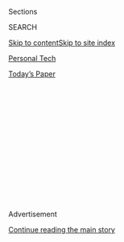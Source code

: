 <div id="app">

<div>

<div>

<div>

<div class="NYTAppHideMasthead css-1q2w90k e1suatyy0">

<div class="section css-ui9rw0 e1suatyy2">

<div class="css-eph4ug er09x8g0">

<div class="css-6n7j50">

</div>

<span class="css-1dv1kvn">Sections</span>

<div class="css-10488qs">

<span class="css-1dv1kvn">SEARCH</span>

</div>

[Skip to content](#site-content)[Skip to site index](#site-index)

</div>

<div id="masthead-section-label" class="css-1wr3we4 eaxe0e00">

[Personal
Tech](https://www.nytimes3xbfgragh.onion/section/technology/personaltech)

</div>

<div class="css-10698na e1huz5gh0">

</div>

</div>

<div id="masthead-bar-one" class="section hasLinks css-15hmgas e1csuq9d3">

<div class="css-uqyvli e1csuq9d0">

</div>

<div class="css-1uqjmks e1csuq9d1">

</div>

<div class="css-9e9ivx">

[](https://myaccount.nytimes3xbfgragh.onion/auth/login?response_type=cookie&client_id=vi)

</div>

<div class="css-1bvtpon e1csuq9d2">

[Today’s
Paper](https://www.nytimes3xbfgragh.onion/section/todayspaper)

</div>

</div>

</div>

</div>

<div data-aria-hidden="false">

<div id="site-content" data-role="main">

<div>

<div class="css-1aor85t" style="opacity:0.000000001;z-index:-1;visibility:hidden">

<div class="css-1hqnpie">

<div class="css-epjblv">

<span class="css-17xtcya">[Personal
Tech](/section/technology/personaltech)</span><span class="css-x15j1o">|</span><span class="css-fwqvlz">With
Galaxy S6 and S6 Edge, Samsung Tries to Regain Its
Footing</span>

</div>

<div class="css-k008qs">

<div class="css-1iwv8en">

<span class="css-18z7m18"></span>

<div>

</div>

</div>

<span class="css-1n6z4y">https://nyti.ms/1MAd4qs</span>

<div class="css-1705lsu">

<div class="css-4xjgmj">

<div class="css-4skfbu" data-role="toolbar" data-aria-label="Social Media Share buttons, Save button, and Comments Panel with current comment count" data-testid="share-tools">

  - 
  - 
  - 
  - 
    
    <div class="css-6n7j50">
    
    </div>

  - 

</div>

</div>

</div>

</div>

</div>

</div>

<div class="css-13pd83m">

</div>

<div id="top-wrapper" class="css-1sy8kpn">

<div id="top-slug" class="css-l9onyx">

Advertisement

</div>

[Continue reading the main
story](#after-top)

<div class="ad top-wrapper" style="text-align:center;height:100%;display:block;min-height:250px">

<div id="top" class="place-ad" data-position="top" data-size-key="top">

</div>

</div>

<div id="after-top">

</div>

</div>

<div id="sponsor-wrapper" class="css-1hyfx7x">

<div id="sponsor-slug" class="css-19vbshk">

Supported by

</div>

[Continue reading the main
story](#after-sponsor)

<div id="sponsor" class="ad sponsor-wrapper" style="text-align:center;height:100%;display:block">

</div>

<div id="after-sponsor">

</div>

</div>

[State of the
Art](/column/state-of-the-art "State of the Art")

<div class="css-1vkm6nb ehdk2mb0">

# With Galaxy S6 and S6 Edge, Samsung Tries to Regain Its Footing

</div>

<div class="css-79elbk" data-testid="photoviewer-wrapper">

<div class="css-z3e15g" data-testid="photoviewer-wrapper-hidden">

</div>

<div class="css-1a48zt4 ehw59r15" data-testid="photoviewer-children">

![<span class="css-cnj6d5 e1z0qqy90" itemprop="copyrightHolder"><span class="css-1ly73wi e1tej78p0">Credit...</span><span><span>Stuart
Goldenberg</span></span></span>](https://static01.graylady3jvrrxbe.onion/images/2015/04/01/business/02state-web1/02state-web1-articleLarge.jpg?quality=75&auto=webp&disable=upscale)

</div>

</div>

<div class="css-xt80pu e12qa4dv0">

<div class="css-18e8msd">

<div class="css-vp77d3 epjyd6m0">

<div class="css-1baulvz">

By [<span class="css-1baulvz last-byline" itemprop="name">Farhad
Manjoo</span>](http://www.nytimes3xbfgragh.onion/by/farhad-manjoo)

</div>

</div>

  - April 1,
    2015

  - 
    
    <div class="css-4xjgmj">
    
    <div class="css-d8bdto" data-role="toolbar" data-aria-label="Social Media Share buttons, Save button, and Comments Panel with current comment count" data-testid="share-tools">
    
      - 
      - 
      - 
      - 
        
        <div class="css-6n7j50">
        
        </div>
    
      - 
    
    </div>
    
    </div>

</div>

</div>

<div class="section meteredContent css-1r7ky0e" name="articleBody" itemprop="articleBody">

<div class="css-1fanzo5 StoryBodyCompanionColumn">

<div class="css-53u6y8">

Samsung’s internal code name for its latest top-of-the-line smartphones,
the Galaxy S6 and S6 Edge, is “Project Zero,” signaling what Samsung
calls “a return to fundamentals.”

The code name also suggests that Samsung finally seems to understand the
many criticisms that have long been leveled at its phones: the plastic
hardware looked cheap, the most promoted features were mostly useless
and the software was too complicated.

Samsung, according to Samsung, has realized the errors of it ways.

The realization was born out of necessity. Samsung’s market share and
profits in the smartphone business have plummeted over the last year.
The company, which is based in South Korea, is in the unenviable
position of getting squeezed from the bottom by the affordable phones
made by Chinese upstarts like Xiaomi and at the top by Apple’s
powerhouse line of iPhones.

The elegant new Galaxy phones, which went on sale in the United States
last week, are aiming to pull Samsung out of that pickle. But while the
phones are magnificent to look at, they are most likely not quite enough
to fix what ails the company.

</div>

</div>

<div class="css-1fanzo5 StoryBodyCompanionColumn">

<div class="css-53u6y8">

Despite improved hardware, the S6 and S6 Edge still lack compelling
software.

Unlike Apple, Samsung has never managed to create a built-in suite of
software and services to keep people hooked to its own phones. And there
are few obvious ways for Samsung to address this glaring flaw.

</div>

</div>

<div class="css-79elbk" data-testid="photoviewer-wrapper">

<div class="css-z3e15g" data-testid="photoviewer-wrapper-hidden">

</div>

<div class="css-1a48zt4 ehw59r15" data-testid="photoviewer-children">

![<span class="css-16f3y1r e13ogyst0" data-aria-hidden="true">Visitors
observing new phone models during the Mobile World Congress in Barcelona
last month. The Galaxy S6 is made out of aluminum and
glass.</span><span class="css-cnj6d5 e1z0qqy90" itemprop="copyrightHolder"><span class="css-1ly73wi e1tej78p0">Credit...</span><span>Samuel
Aranda for The New York
Times</span></span>](https://static01.graylady3jvrrxbe.onion/images/2015/04/02/business/STATE-1/STATE-1-articleLarge.jpg?quality=75&auto=webp&disable=upscale)

</div>

</div>

<div class="css-1fanzo5 StoryBodyCompanionColumn">

<div class="css-53u6y8">

“You can argue that they’re in phase one of fixing their software, which
is getting rid of a lot of the junk,” said [Jan
Dawson](http://www.beyonddevic.es/), an independent technology analyst
who [anticipated Samsung’s recent
troubles](https://techpinions.com/is-samsungs-exceptionalism-coming-to-an-end/32325).
“But we haven’t really seen phase two, which would be building its own
stuff. We haven’t really seen much of that so far.”

The question of what Samsung can do to differentiate its phones is
urgent. Samsung became the most popular smartphone maker in the world by
producing alternatives to the iPhone at attractive prices, and by
[outspending all of its rivals on
marketing](http://www.businessinsider.com/chart-of-the-day-samsung-marketing-budget-2013-6).
More than any other company, Samsung developed phones with big screens,
a surprising hit with consumers.

But last year, Apple produced its own big phones. They were also a hit,
and Samsung’s spiral accelerated.

</div>

</div>

<div class="css-1fanzo5 StoryBodyCompanionColumn">

<div class="css-53u6y8">

The holidays were particularly brutal. Samsung’s smartphone sales in the
last quarter of 2014 declined from the year before, while the overall
market grew, according to the research firm Gartner. By some estimates
Apple claimed [more than 90 percent of the
profit](http://blogs.barrons.com/techtraderdaily/2015/02/09/apple-has-93-of-mobile-profits-650m-users-by-2018-says-canaccord/#9to5mac)
in the smartphone industry during the holidays.

Samsung is still the largest smartphone maker in the world, but its
share fell from about 31 percent to less than 25 percent between 2013
and 2014,[Gartner reported](http://www.gartner.com/newsroom/id/2996817).
And in China, widely considered the big growth market for phones,
Samsung was ranked fifth behind Xiaomi, Apple, Huawei and Lenovo during
the last quarter, [according to the research firm
IDC](http://www.idc.com/getdoc.jsp?containerId=prHK25437515).

<div class="css-79elbk" data-testid="photoviewer-wrapper">

<div class="css-z3e15g" data-testid="photoviewer-wrapper-hidden">

</div>

<div class="css-1a48zt4 ehw59r15" data-testid="photoviewer-children">

<div class="css-zgakxe erfvjey0">

<span class="css-1ly73wi e1tej78p0">Image</span>

<div class="css-zjzyr8">

<div data-testid="lazyimage-container" style="height:1018.8666666666666px">

</div>

</div>

</div>

<span class="css-16f3y1r e13ogyst0" data-aria-hidden="true">Despite
improved hardware, the Galaxy phones lack compelling
software.</span><span class="css-cnj6d5 e1z0qqy90" itemprop="copyrightHolder"><span class="css-1ly73wi e1tej78p0">Credit...</span><span>Samsung</span></span>

</div>

</div>

The new S6 and S6 Edge — which are nearly identical to one another
except that the Edge’s screen curves intriguingly, though mostly
uselessly, on its left and right side — are at least an answer to
critics who say Samsung’s devices look cheap.

The S6 phones are made out of aluminum and glass rather than the plastic
in Samsung’s older phones. Both the S6 and S6 Edge strongly resemble
Apple’s iPhone. The S6 in particular looks like Apple’s brother from
another mother. Samsung has also co-opted many of the design ideas for
which its fans have long criticized Apple. The new Galaxys no longer
offer a removable battery, for example, or a slot for add-on storage
cards, and unlike the Galaxy S5, the S6es aren’t waterproof.

Samsung goes far in checking off every other hardware box: The S6 and S6
Edge are blazingly fast, their cameras are excellent, their fingerprint
sensors work very well, and — with an add-on charging pad — they can be
recharged wirelessly.

But if the new phones are beautiful and functional, they are still
something of a pain to use. The S6 and S6 Edge run Samsung’s modified
version of Google’s Android operating system. Despite Samsung’s
engineers’ efforts to clean up the software, the phone’s interface is a
hodgepodge of odd design decisions and overly complicated functions.

</div>

</div>

<div class="css-1fanzo5 StoryBodyCompanionColumn">

<div class="css-53u6y8">

The situation is made worse by the many companies competing for space on
your phone. Open a new Galaxy and you’ll find a host of duplicative apps
preloaded by Samsung, Google, your carrier and even Microsoft, an
ostensible competitor of both Samsung and Google. The crush of apps
would be funny if it weren’t so annoying. Why does a brand-new phone
have two web browsers, two email apps, two app stores, a handful of
music and video services and four different messaging
apps?

<div class="css-79elbk" data-testid="photoviewer-wrapper">

<div class="css-z3e15g" data-testid="photoviewer-wrapper-hidden">

</div>

<div class="css-1a48zt4 ehw59r15" data-testid="photoviewer-children">

<div class="css-zgakxe erfvjey0">

<span class="css-1ly73wi e1tej78p0">Image</span>

<div class="css-zjzyr8">

<div data-testid="lazyimage-container" style="height:717.9111111111112px">

</div>

</div>

</div>

<span class="css-16f3y1r e13ogyst0" data-aria-hidden="true">The Galaxy
S6. Samsung has been steadily losing ground to rivals, especially in
China.</span><span class="css-cnj6d5 e1z0qqy90" itemprop="copyrightHolder"><span class="css-1ly73wi e1tej78p0">Credit...</span><span>Samsung</span></span>

</div>

</div>

The new phones also do little to help Samsung compete with lower-priced
alternatives in Asia.

In the international market for phones, Samsung’s Galaxys are relatively
expensive. They sell for about the same price as Apple’s latest devices,
$199 and up with a two-year contract, or more than $650 without a
contract. But powerful phones made by low-priced Chinese sellers, like
the [OnePlus
One,](http://www.nytimes3xbfgragh.onion/2014/10/09/technology/personaltech/oneplus-one-review-high-hopes-for-low-price-phone.html?_r=0)
often sell for less than half the price of high-end Samsung and Apple
devices.

If you pay the premium price to Apple, you get a phone with a
well-designed operating system, no overlapping preloaded apps, and a
host of services that often work very well, like iMessage, Apple Pay and
expanding compatibilities with Apple’s personal computers and devices
like the Apple TV and, soon, the Apple Watch. You can criticize Apple’s
[sticky
ecosystem](http://www.nytimes3xbfgragh.onion/2014/10/23/technology/personaltech/devices-with-yosemite-and-ios-8-operating-systems-seamlessly-connect-in-apples-ecosystem.html)
as a form of consumer lock-in, but Apple sure has built a luxurious
prison, and customers are willing to pay extra for it.

If you pay that premium to Samsung, you don’t get a whole lot more than
you can get on, say, a phone made by Xiaomi, OnePlus or any of a dozen
smaller players.

Samsung appears to understand the dilemma. Minhyouk Lee, the head of
Samsung’s mobile design team, said in an email that the company’s new
“user experience flow is simpler and easier, with features and
settings that are displayed in a more natural and intuitive way.”
Samsung has also been working on better services like Samsung Pay, a
wireless payment service that will allow you to use your new Galaxy
phones to pay for items at a wide range of stores — more stores than can
accept Apple Pay. But you’ll have to wait until this summer to use it,
when it goes online in a software update.

Still, Samsung’s long history of subpar software might not inspire
droves of customers to buy into its world. What’s more, since Samsung’s
phones are based on Google’s operating system, customers are better off
buying into that company’s services because they’re usually better
designed and will work on most other Android phones.

</div>

</div>

<div class="css-1fanzo5 StoryBodyCompanionColumn">

<div class="css-53u6y8">

“The reality is that Samsung doesn’t have anything that’s better than
Google’s services in most categories, so from the consumer’s perspective
it’s not clear that there’s any benefit for Samsung to make its own
stuff,” Mr. Dawson said.

Hence the catastrophic question for Samsung: If lots of other, cheaper,
almost-as-good phones run Android, why pay extra for a Samsung?

</div>

</div>

</div>

<div>

</div>

<div>

</div>

<div>

</div>

<div>

<div id="bottom-wrapper" class="css-1ede5it">

<div id="bottom-slug" class="css-l9onyx">

Advertisement

</div>

[Continue reading the main
story](#after-bottom)

<div id="bottom" class="ad bottom-wrapper" style="text-align:center;height:100%;display:block;min-height:90px">

</div>

<div id="after-bottom">

</div>

</div>

</div>

</div>

</div>

## Site Index

<div>

</div>

## Site Information Navigation

  - [© <span>2020</span> <span>The New York Times
    Company</span>](https://help.nytimes3xbfgragh.onion/hc/en-us/articles/115014792127-Copyright-notice)

<!-- end list -->

  - [NYTCo](https://www.nytco.com/)
  - [Contact
    Us](https://help.nytimes3xbfgragh.onion/hc/en-us/articles/115015385887-Contact-Us)
  - [Work with us](https://www.nytco.com/careers/)
  - [Advertise](https://nytmediakit.com/)
  - [T Brand Studio](http://www.tbrandstudio.com/)
  - [Your Ad
    Choices](https://www.nytimes3xbfgragh.onion/privacy/cookie-policy#how-do-i-manage-trackers)
  - [Privacy](https://www.nytimes3xbfgragh.onion/privacy)
  - [Terms of
    Service](https://help.nytimes3xbfgragh.onion/hc/en-us/articles/115014893428-Terms-of-service)
  - [Terms of
    Sale](https://help.nytimes3xbfgragh.onion/hc/en-us/articles/115014893968-Terms-of-sale)
  - [Site
    Map](https://spiderbites.nytimes3xbfgragh.onion)
  - [Help](https://help.nytimes3xbfgragh.onion/hc/en-us)
  - [Subscriptions](https://www.nytimes3xbfgragh.onion/subscription?campaignId=37WXW)

</div>

</div>

</div>

</div>
